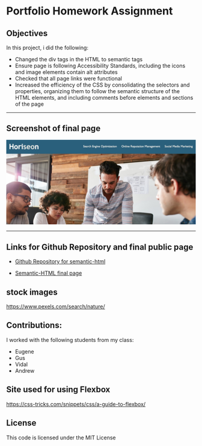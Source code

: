 # Portfolio Homework Assignment

## Objectives

In this project, i did the following:

- Changed the div tags in the HTML to semantic tags
- Ensure page is following Accessibility Standards, including the icons and image elements contain alt attributes 
- Checked that all page links were functional
- Increased the efficiency of the CSS by consolidating the selectors and properties, organizing them to follow the semantic structure of the HTML elements, and including comments before elements and sections of the page

-----
## Screenshot of final page

![Screenshot of final webpage](./assets/images/final-page.jpg)

-----
## Links for Github Repository and final public page

- [Github Repository for semantic-html](https://github.com/ksjefferies/semantic-html)

- [Semantic-HTML final page](https://ksjefferies.github.io/semantic-html/)
## stock images
https://www.pexels.com/search/nature/

## Contributions:
I worked with the following students from my class:
- Eugene
- Gus
- Vidal
- Andrew
## Site used for using Flexbox
https://css-tricks.com/snippets/css/a-guide-to-flexbox/
## License
This code is licensed under the MIT License